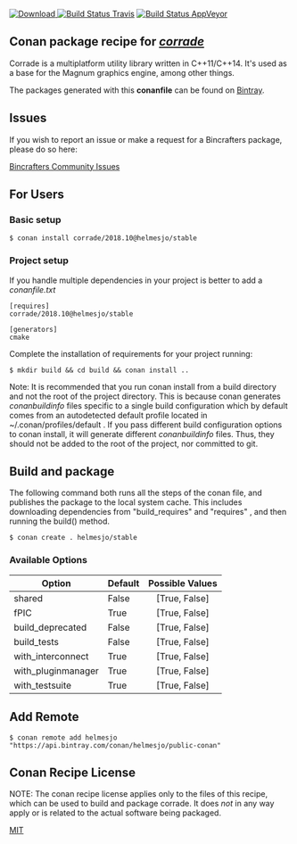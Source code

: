 [![Download](https://api.bintray.com/packages/helmesjo/public-conan/corrade%3Ahelmesjo/images/download.svg) ](https://bintray.com/helmesjo/public-conan/corrade%3Ahelmesjo/_latestVersion)
[![Build Status Travis](https://travis-ci.org/helmesjo/conan-corrade.svg?branch=stable%2F2018.10)](https://travis-ci.com/helmesjo/conan-corrade)
[![Build Status AppVeyor](https://ci.appveyor.com/api/projects/status/github/helmesjo/conan-corrade?branch=stable%2F2018.10&svg=true)](https://ci.appveyor.com/project/helmesjo/conan-corrade)

## Conan package recipe for [*corrade*](https://magnum.graphics/corrade)

Corrade is a multiplatform utility library written                     in C++11/C++14. It's used as a base for the Magnum                     graphics engine, among other things.

The packages generated with this **conanfile** can be found on [Bintray](https://bintray.com/helmesjo/public-conan/corrade%3Ahelmesjo).


## Issues

If you wish to report an issue or make a request for a Bincrafters package, please do so here:

[Bincrafters Community Issues](https://github.com/bincrafters/community/issues)


## For Users

### Basic setup

    $ conan install corrade/2018.10@helmesjo/stable

### Project setup

If you handle multiple dependencies in your project is better to add a *conanfile.txt*

    [requires]
    corrade/2018.10@helmesjo/stable

    [generators]
    cmake

Complete the installation of requirements for your project running:

    $ mkdir build && cd build && conan install ..

Note: It is recommended that you run conan install from a build directory and not the root of the project directory.  This is because conan generates *conanbuildinfo* files specific to a single build configuration which by default comes from an autodetected default profile located in ~/.conan/profiles/default .  If you pass different build configuration options to conan install, it will generate different *conanbuildinfo* files.  Thus, they should not be added to the root of the project, nor committed to git.


## Build and package

The following command both runs all the steps of the conan file, and publishes the package to the local system cache.  This includes downloading dependencies from "build_requires" and "requires" , and then running the build() method.

    $ conan create . helmesjo/stable


### Available Options
| Option        | Default | Possible Values  |
| ------------- |:----------------- |:------------:|
| shared      | False |  [True, False] |
| fPIC      | True |  [True, False] |
| build_deprecated      | False |  [True, False] |
| build_tests      | False |  [True, False] |
| with_interconnect      | True |  [True, False] |
| with_pluginmanager      | True |  [True, False] |
| with_testsuite      | True |  [True, False] |


## Add Remote

    $ conan remote add helmesjo "https://api.bintray.com/conan/helmesjo/public-conan"


## Conan Recipe License

NOTE: The conan recipe license applies only to the files of this recipe, which can be used to build and package corrade.
It does *not* in any way apply or is related to the actual software being packaged.

[MIT](https://github.com/helmesjo/conan-corrade/blob/stable/2018.10/LICENSE.md)
